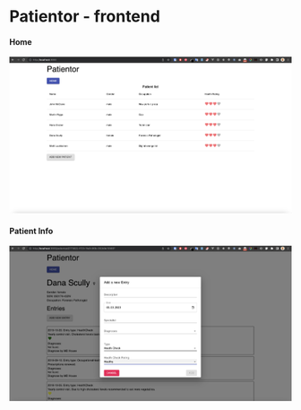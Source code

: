 # Patientor - frontend

#### Home

![blogs](screenshots/homePage.png)

#### Patient Info

![individualBlog](screenshots/patientInfo.png)
